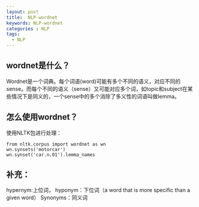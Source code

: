 ```yaml
---
layout: post
title:  NLP-wordnet
keywords: NLP-wordnet
categories : NLP
tags:
  - NLP
---
```



## wordnet是什么？

Wordnet是一个词典。每个词语(word)可能有多个不同的语义，对应不同的sense。而每个不同的语义（sense）又可能对应多个词，如topic和subject在某些情况下是同义的，一个sense中的多个消除了多义性的词语叫做lemma。


## 怎么使用wordnet？

使用NLTK包进行处理：


	from nltk.corpus import wordnet as wn
	wn.synsets('motorcar')
	wn.synset('car.n.01').lemma_names




## 补充：
hypernym:上位词，
hyponym：下位词（a word that is more specific than a given word）
Synonyms：同义词
